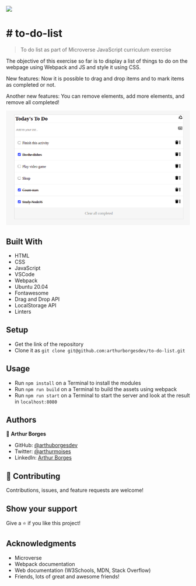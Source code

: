 ![](https://img.shields.io/badge/Microverse-blueviolet)

# # to-do-list

> To do list as part of Microverse JavaScript curriculum exercise

The objective of this exercise so far is to display a list of things to do on the webpage using Webpack and JS and style it using CSS.

New features: Now it is possible to drag and drop items and to mark items as completed or not.

Another new features: You can remove elements, add more elements, and remove all completed!

![screenshot](./screenshot.png)

## Built With

- HTML
- CSS
- JavaScript
- VSCode
- Webpack
- Ubuntu 20.04
- Fontawesome
- Drag and Drop API
- LocalStorage API
- Linters

## Setup

- Get the link of the repository 
- Clone it as `git clone git@github.com:arthurborgesdev/to-do-list.git`

## Usage

- Run `npm install` on a Terminal to install the modules
- Run `npm run build` on a Terminal to build the assets using webpack
- Run `npm run start` on a Terminal to start the server and look at the result in `localhost:8080`

## Authors

👤 **Arthur Borges**

- GitHub: [@arthuborgesdev](https://github.com/arthurborgesdev)
- Twitter: [@arthurmoises](https://twitter.com/arthurmoises)
- LinkedIn: [Arthur Borges](https://linkedin.com/in/arthurmoises)

## 🤝 Contributing

Contributions, issues, and feature requests are welcome!

## Show your support

Give a ⭐️ if you like this project!

## Acknowledgments

- Microverse
- Webpack documentation
- Web documentation (W3Schools, MDN, Stack Overflow)
- Friends, lots of great and awesome friends!

